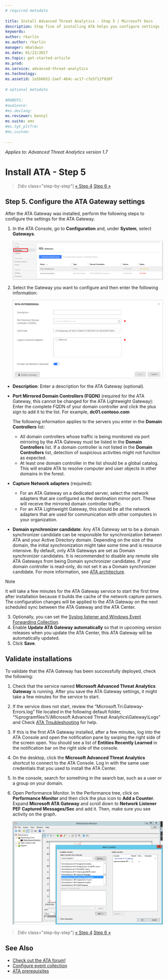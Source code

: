 ```yaml
---
# required metadata

title: Install Advanced Threat Analytics - Step 5 | Microsoft Docs
description: Step five of installing ATA helps you configure settings for your ATA Gateway.
keywords:
author: rkarlin
ms.author: rkarlin
manager: mbaldwin
ms.date: 01/23/2017
ms.topic: get-started-article
ms.prod:
ms.service: advanced-threat-analytics
ms.technology:
ms.assetid: 2a5b6652-2aef-464c-ac17-c7e5f12f920f

# optional metadata

#ROBOTS:
#audience:
#ms.devlang:
ms.reviewer: bennyl
ms.suite: ems
#ms.tgt_pltfrm:
#ms.custom:

---
```


*Applies to: Advanced Threat Analytics version 1.7*



# Install ATA - Step 5

>[!div class="step-by-step"]
[« Step 4](install-ata-step4.md)
[Step 6 »](install-ata-step6.md)


## Step 5. Configure the ATA Gateway settings
After the ATA Gateway was installed, perform the following steps to configure the settings for the ATA Gateway.

1.  In the ATA Console, go to **Configuration** and, under **System**, select **Gateways**.
   
     ![Configure gateway settings image](media/ATA-Gateways-config-1.png)


2.  Select the Gateway you want to configure and then enter the following information:

    ![Configure gateway settings image](media/ATA-Gateways-config-2.png)

  - **Description**: Enter a description for the ATA Gateway (optional).
  - **Port Mirrored Domain Controllers (FQDN)** (required for the ATA Gateway, this cannot be changed for the ATA Lightweight Gateway): Enter the complete FQDN of your domain controller and click the plus sign to add it to the list. For example,  **dc01.contoso.com**

      The following information applies to the servers you enter in the **Domain Controllers** list:
      - All domain controllers whose traffic is being monitored via port mirroring by the ATA Gateway must be listed in the **Domain Controllers** list. If a domain controller is not listed in the **Domain Controllers** list, detection of suspicious activities might not function as expected.
      - At least one domain controller in the list should be a global catalog. This will enable ATA to resolve computer and user objects in other domains in the forest.

- **Capture Network adapters** (required):
  - For an ATA Gateway on a dedicated server, select the network adapters that are configured as the destination mirror port. These will receive the mirrored domain controller traffic.
  - For an ATA Lightweight Gateway, this should be all the network adapters that are used for communication with other computers in your organization.


 - **Domain synchronizer candidate**: Any ATA Gateway set to be a domain synchronizer candidate can be responsible for synchronization between ATA and your Active Directory domain. Depending on the size of the domain, the initial synchronization might take some time and is resource intensive. By default, only ATA Gateways are set as Domain synchronizer candidates.
   It is recommended to disable any remote site ATA Gateways from being Domain synchronizer candidates.
   If your domain controller is read-only, do not set it as a Domain synchronizer candidate. For more information, see [ATA architecture](ata-architecture.md#ata-lightweight-gateway-features).

> [!NOTE] 
> It will take a few minutes for the ATA Gateway service to start the first time after installation because it builds the cache of the network capture parsers.
> The configuration changes will be applied to the ATA Gateway on the next scheduled sync between the ATA Gateway and the ATA Center.

3. Optionally, you can set the [Syslog listener and Windows Event Forwarding Collection](configure-event-collection.md). 
4. Enable **Update ATA Gateway automatically** so that in upcoming version releases when you update the ATA Center, this ATA Gateway will be automatically updated.
3. Click **Save**.


## Validate installations
To validate that the ATA Gateway has been successfully deployed, check the following:

1.  Check that the service named **Microsoft Advanced Threat Analytics Gateway** is running. After you save the ATA Gateway settings, it might take a few minutes for the service to start.

2.  If the service does not start, review the “Microsoft.Tri.Gateway-Errors.log” file located in the following default folder, “%programfiles%\Microsoft Advanced Threat Analytics\Gateway\Logs” and Check [ATA Troubleshooting](troubleshooting-ata-known-errors.md) for help.

3.  If this is the first ATA Gateway installed, after a few minutes, log into the ATA Console and open the notification pane by swiping the right side of the screen open. You should see a list of **Entities Recently Learned** in the notification bar on the right side of the console.

4.  On the desktop, click the **Microsoft Advanced Threat Analytics** shortcut to connect to the ATA Console. Log in with the same user credentials that you used to install the ATA Center.
5.  In the console, search for something in the search bar, such as a user or a group on your domain.
6.  Open Performance Monitor. In the Performance tree, click on **Performance Monitor** and then click the plus icon to **Add a Counter**. Expand **Microsoft ATA Gateway** and scroll down to **Network Listener PEF Captured Messages/Sec** and add it. Then, make sure you see activity on the graph.

    ![Add performance counters image](media/ATA-performance-monitoring-add-counters.png)


>[!div class="step-by-step"]
[« Step 4](install-ata-step4.md)
[Step 6 »](install-ata-step6.md)

## See Also

- [Check out the ATA forum!](https://social.technet.microsoft.com/Forums/security/home?forum=mata)
- [Configure event collection](configure-event-collection.md)
- [ATA prerequisites](ata-prerequisites.md)

